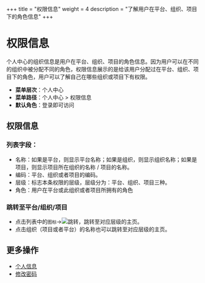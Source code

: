 +++
title = "权限信息"
weight = 4
description = "了解用户在平台、组织、项目下的角色信息"
+++

# 权限信息

个人中心的组织信息是用户在平台、组织、项目的角色信息。因为用户可以在不同的组织中被分配不同的角色，权限信息展示的是给该用户分配过在平台、组织、项目下的角色，用户可以了解自己在哪些组织或项目下有权限。

  - **菜单层次**：个人中心
  - **菜单路径**：个人中心 > 权限信息
  - **默认角色**：登录即可访问

## 权限信息

### 列表字段：

- 名称：如果是平台，则显示平台名称；如果是组织，则显示组织名称；如果是项目，则显示项目所在组织的名称 / 项目的名称。
- 编码：平台、组织或者项目的编码。
- 层级：标志本条权限的层级，层级分为：平台、组织、项目三种。
- 角色：用户在平台或此组织或者项目所拥有的角色

### 跳转至平台/组织/项目

- 点击列表中的`图标`→![跳转](/docs/user-guide/system-configuration/person/img/dirct.png)，跳转至对应层级的主页。
- 点击组织（项目或者平台）的名称也可以跳转至对应层级的主页。


## 更多操作
- [个人信息](../information)
- [修改密码](../secret_change)

